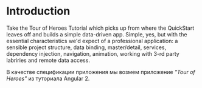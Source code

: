 # Introduction

Take the Tour of Heroes Tutorial which picks up from where the QuickStart leaves off and builds a simple data-driven app. Simple, yes, but with the essential characteristics we'd expect of a professional application: a sensible project structure, data binding, master/detail, services, dependency injection, navigation, animation, working with 3-rd party labriries and remote data access.

В качестве спецификации приложения мы возмем приложение *"Tour of Heroes"* из туториала Angular 2.